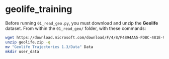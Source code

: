 # geolife_training

Before running `01_read_geo.py`, you must download and unzip the **Geolife** dataset.
From within the `01_read_geo/` folder, with these commands:
```bash
wget https://download.microsoft.com/download/F/4/8/F4894AA5-FDBC-481E-9285-D5F8C4C4F039/Geolife%20Trajectories%201.3.zip -o geolife.zip
unzip geolife.zip -q
mv "Geolife Trajectories 1.3/Data" Data
mkdir user_data
```
